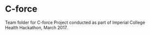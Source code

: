 # C-force
Team folder for C-force Project conducted as part of Imperial College Health Hackathon, March 2017.
